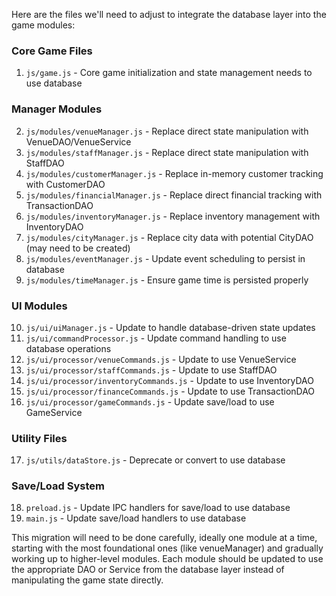 Here are the files we'll need to adjust to integrate the database layer into the game modules:

### Core Game Files
1. `js/game.js` - Core game initialization and state management needs to use database

### Manager Modules
2. `js/modules/venueManager.js` - Replace direct state manipulation with VenueDAO/VenueService
3. `js/modules/staffManager.js` - Replace direct state manipulation with StaffDAO
4. `js/modules/customerManager.js` - Replace in-memory customer tracking with CustomerDAO
5. `js/modules/financialManager.js` - Replace direct financial tracking with TransactionDAO
6. `js/modules/inventoryManager.js` - Replace inventory management with InventoryDAO
7. `js/modules/cityManager.js` - Replace city data with potential CityDAO (may need to be created)
8. `js/modules/eventManager.js` - Update event scheduling to persist in database
9. `js/modules/timeManager.js` - Ensure game time is persisted properly

### UI Modules
10. `js/ui/uiManager.js` - Update to handle database-driven state updates
11. `js/ui/commandProcessor.js` - Update command handling to use database operations
12. `js/ui/processor/venueCommands.js` - Update to use VenueService
13. `js/ui/processor/staffCommands.js` - Update to use StaffDAO
14. `js/ui/processor/inventoryCommands.js` - Update to use InventoryDAO
15. `js/ui/processor/financeCommands.js` - Update to use TransactionDAO
16. `js/ui/processor/gameCommands.js` - Update save/load to use GameService

### Utility Files
17. `js/utils/dataStore.js` - Deprecate or convert to use database

### Save/Load System
18. `preload.js` - Update IPC handlers for save/load to use database
19. `main.js` - Update save/load handlers to use database

This migration will need to be done carefully, ideally one module at a time, starting with the most foundational ones (like venueManager) and gradually working up to higher-level modules. Each module should be updated to use the appropriate DAO or Service from the database layer instead of manipulating the game state directly.